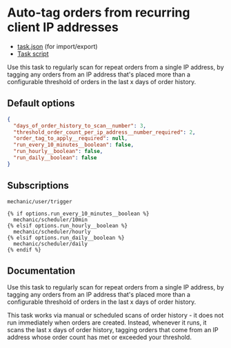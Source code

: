 # Auto-tag orders from recurring client IP addresses

* [task.json](../../tasks/auto-tag-orders-from-recurring-client-ip-addresses.json) (for import/export)
* [Task script](./script.liquid)

Use this task to regularly scan for repeat orders from a single IP address, by tagging any orders from an IP address that's placed more than a configurable threshold of orders in the last x days of order history.

## Default options

```json
{
  "days_of_order_history_to_scan__number": 3,
  "threshold_order_count_per_ip_address__number_required": 2,
  "order_tag_to_apply__required": null,
  "run_every_10_minutes__boolean": false,
  "run_hourly__boolean": false,
  "run_daily__boolean": false
}
```

## Subscriptions

```liquid
mechanic/user/trigger

{% if options.run_every_10_minutes__boolean %}
  mechanic/scheduler/10min
{% elsif options.run_hourly__boolean %}
  mechanic/scheduler/hourly
{% elsif options.run_daily__boolean %}
  mechanic/scheduler/daily
{% endif %}
```

## Documentation

Use this task to regularly scan for repeat orders from a single IP address, by tagging any orders from an IP address that's placed more than a configurable threshold of orders in the last x days of order history.

This task works via manual or scheduled scans of order history - it does not run immediately when orders are created. Instead, whenever it runs, it scans the last x days of order history, tagging orders that come from an IP address whose order count has met or exceeded your threshold.

